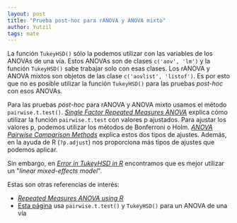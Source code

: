 ```yaml
---
layout: post
title: "Prueba post-hoc para rANOVA y ANOVA mixto"
author: Yutzil
tags: mate
---
```


La función `TukeyHSD()` sólo la podemos utilizar con las variables de los ANOVAs de una vía.
Estos ANOVAs son de clases `c('aov', 'lm')` y la función `TukeyHSD()` sabe trabajar solo con esas clases.
Los rANOVA y ANOVA mixtos son objetos de las clase `c('aovlist', 'listof')`.
Es por esto que no es posible utilizar la función `TukeyHSD()` para las pruebas _post-hoc_ con esos ANOVAs.

Para las pruebas _post-hoc_ para rANOVA y ANOVA mixto usamos el método `pairwise.t.test()`.
[_Single Factor Repeated Measures ANOVA_](http://ww2.coastal.edu/kingw/statistics/R-tutorials/repeated.html) explica cómo utilizar la función `pairwise.t.test` con valores p ajustados.
Para ajustar los valores p, podemos utilizar los métodos de Bonferroni o Holm.
[_ANOVA Pairwise Comparison Methods_](http://rtutorialseries.blogspot.mx/2011/03/r-tutorial-series-anova-pairwise.html) explica estos dos tipos de ajustes.
Además, en la ayuda de R (`?p.adjust`) nos proporciona más tipos de ajustes que podemos aplicar.

Sin embargo, en [_Error in TukeyHSD in R_](http://stackoverflow.com/questions/17534883/error-in-tukeyhsd-in-r) encontramos que es mejor utilizar un "_linear mixed-effects model_".

Estas son otras referencias de interés:

- [_Repeated Measures ANOVA using R_](https://gribblelab.wordpress.com/2009/03/09/repeated-measures-anova-using-r/)
- [Esta página](http://statistics.ats.ucla.edu/stat/r/faq/posthoc.htm) usa `pairwise.t.test()` y `TukeyHSD()` para un ANOVA de una vía
